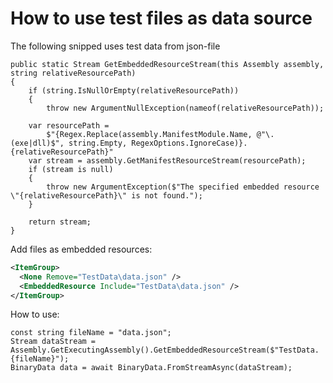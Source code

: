 # How to use test files as data source

The following snipped uses test data from json-file

```Csharp
public static Stream GetEmbeddedResourceStream(this Assembly assembly, string relativeResourcePath)
{
    if (string.IsNullOrEmpty(relativeResourcePath))
    {
        throw new ArgumentNullException(nameof(relativeResourcePath));
    
    var resourcePath =
        $"{Regex.Replace(assembly.ManifestModule.Name, @"\.(exe|dll)$", string.Empty, RegexOptions.IgnoreCase)}.{relativeResourcePath}"
    var stream = assembly.GetManifestResourceStream(resourcePath);
    if (stream is null)
    {
        throw new ArgumentException($"The specified embedded resource \"{relativeResourcePath}\" is not found.");
    }
    
    return stream;
}
```
Add files as embedded resources:
```xml
<ItemGroup>
  <None Remove="TestData\data.json" />
  <EmbeddedResource Include="TestData\data.json" />
</ItemGroup>
```

How to use:

```Csharp
const string fileName = "data.json";
Stream dataStream = Assembly.GetExecutingAssembly().GetEmbeddedResourceStream($"TestData.{fileName}");
BinaryData data = await BinaryData.FromStreamAsync(dataStream);
```
